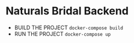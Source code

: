 # Naturals Bridal Backend

- BUILD THE PROJECT `docker-compose build`
- RUN THE PROJECT `docker-compose up`